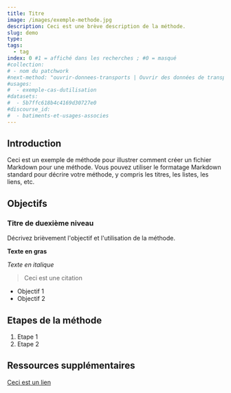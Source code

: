 ```yaml
---
title: Titre
image: /images/exemple-methode.jpg
description: Ceci est une brève description de la méthode.
slug: demo
type: 
tags:
  - tag
index: 0 #1 = affiché dans les recherches ; #0 = masqué
#collection:
# - nom du patchwork
#next-method: "ouvrir-donnees-transports | Ouvrir des données de transports" #Insérer le nom du fichier exact, puis le titre que vous souhaitez afficher
#usages:
#  - exemple-cas-dutilisation
#datasets:
#  - 5b7ffc618b4c4169d30727e0
#discourse_id: 
#  - batiments-et-usages-associes
---
```


## Introduction

Ceci est un exemple de méthode pour illustrer comment créer un fichier Markdown pour une méthode. Vous pouvez utiliser le formatage Markdown standard pour décrire votre méthode, y compris les titres, les listes, les liens, etc.

## Objectifs

### Titre de duexième niveau

Décrivez brièvement l'objectif et l'utilisation de la méthode.

**Texte en gras**

*Texte en italique*

> Ceci est une citation

- Objectif 1
- Objectif 2

## Etapes de la méthode

1. Etape 1
2. Etape 2

## Ressources supplémentaires

[Ceci est un lien](https://example.com)

